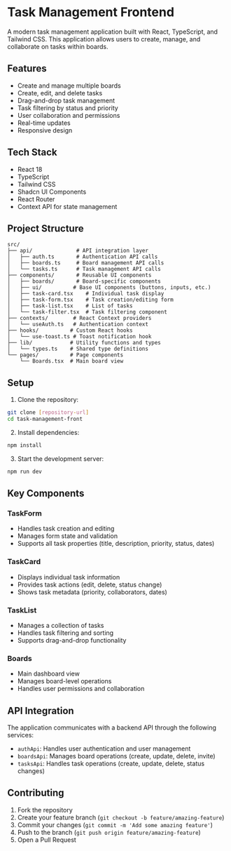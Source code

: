 # Task Management Frontend

A modern task management application built with React, TypeScript, and Tailwind CSS. This application allows users to create, manage, and collaborate on tasks within boards.

## Features

- Create and manage multiple boards
- Create, edit, and delete tasks
- Drag-and-drop task management
- Task filtering by status and priority
- User collaboration and permissions
- Real-time updates
- Responsive design

## Tech Stack

- React 18
- TypeScript
- Tailwind CSS
- Shadcn UI Components
- React Router
- Context API for state management

## Project Structure

```
src/
├── api/              # API integration layer
│   ├── auth.ts       # Authentication API calls
│   ├── boards.ts     # Board management API calls
│   └── tasks.ts      # Task management API calls
├── components/       # Reusable UI components
│   ├── boards/       # Board-specific components
│   ├── ui/          # Base UI components (buttons, inputs, etc.)
│   ├── task-card.tsx    # Individual task display
│   ├── task-form.tsx    # Task creation/editing form
│   ├── task-list.tsx    # List of tasks
│   └── task-filter.tsx  # Task filtering component
├── contexts/        # React Context providers
│   └── useAuth.ts   # Authentication context
├── hooks/          # Custom React hooks
│   └── use-toast.ts # Toast notification hook
├── lib/            # Utility functions and types
│   └── types.ts    # Shared type definitions
└── pages/          # Page components
    └── Boards.tsx  # Main board view
```

## Setup

1. Clone the repository:
```bash
git clone [repository-url]
cd task-management-front
```

2. Install dependencies:
```bash
npm install
```

3. Start the development server:
```bash
npm run dev
```

## Key Components

### TaskForm
- Handles task creation and editing
- Manages form state and validation
- Supports all task properties (title, description, priority, status, dates)

### TaskCard
- Displays individual task information
- Provides task actions (edit, delete, status change)
- Shows task metadata (priority, collaborators, dates)

### TaskList
- Manages a collection of tasks
- Handles task filtering and sorting
- Supports drag-and-drop functionality

### Boards
- Main dashboard view
- Manages board-level operations
- Handles user permissions and collaboration

## API Integration

The application communicates with a backend API through the following services:

- `authApi`: Handles user authentication and user management
- `boardsApi`: Manages board operations (create, update, delete, invite)
- `tasksApi`: Handles task operations (create, update, delete, status changes)

## Contributing

1. Fork the repository
2. Create your feature branch (`git checkout -b feature/amazing-feature`)
3. Commit your changes (`git commit -m 'Add some amazing feature'`)
4. Push to the branch (`git push origin feature/amazing-feature`)
5. Open a Pull Request

